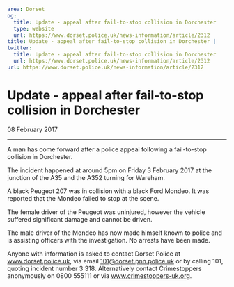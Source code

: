 ```yaml
area: Dorset
og:
  title: Update - appeal after fail-to-stop collision in Dorchester
  type: website
  url: https://www.dorset.police.uk/news-information/article/2312
title: Update - appeal after fail-to-stop collision in Dorchester |
twitter:
  title: Update - appeal after fail-to-stop collision in Dorchester
  url: https://www.dorset.police.uk/news-information/article/2312
url: https://www.dorset.police.uk/news-information/article/2312
```

# Update - appeal after fail-to-stop collision in Dorchester

08 February 2017

* * *

A man has come forward after a police appeal following a fail-to-stop collision in Dorchester.

The incident happened at around 5pm on Friday 3 February 2017 at the junction of the A35 and the A352 turning for Wareham.

A black Peugeot 207 was in collision with a black Ford Mondeo. It was reported that the Mondeo failed to stop at the scene.

The female driver of the Peugeot was uninjured, however the vehicle suffered significant damage and cannot be driven.

The male driver of the Mondeo has now made himself known to police and is assisting officers with the investigation. No arrests have been made.

Anyone with information is asked to contact Dorset Police at www.dorset.police.uk, via email 101@dorset.pnn.police.uk or by calling 101, quoting incident number 3:318. Alternatively contact Crimestoppers anonymously on 0800 555111 or via www.crimestoppers-uk.org.
